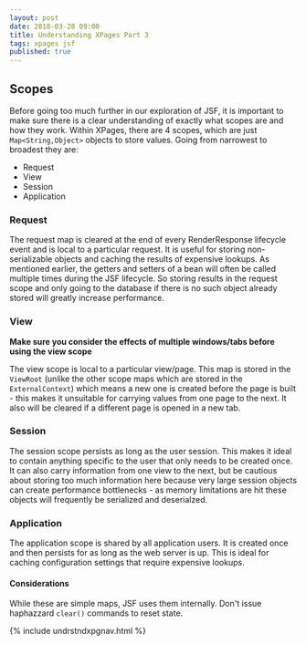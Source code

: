 ```yaml
---
layout: post
date: 2018-03-28 09:00
title: Understanding XPages Part 3
tags: xpages jsf
published: true
---
```

## Scopes

Before going too much further in our exploration of JSF, it is important to make sure there is a clear understanding of exactly what scopes are and how they work. Within XPages, there are 4 scopes, which are just `Map<String,Object>` objects to store values. Going from narrowest to broadest they are:
* Request
* View
* Session
* Application

<!-- more -->

### Request

The request map is cleared at the end of every RenderResponse lifecycle event and is local to a particular request. It is useful for storing non-serializable objects and caching the results of expensive lookups. As mentioned earlier, the getters and setters of a bean will often be called multiple times during the JSF lifecycle. So storing results in the request scope and only going to the database if there is no such object already stored will greatly increase performance.

### View

**Make sure you consider the effects of multiple windows/tabs before using the view scope**

The view scope is local to a particular view/page. This map is stored in the `ViewRoot` (unlike the other scope maps which are stored in the `ExternalContext`) which means a new one is created before the page is built - this makes it unsuitable for carrying values from one page to the next. It also will be cleared if a different page is opened in a new tab.

### Session

The session scope persists as long as the user session. This makes it ideal to contain anything specific to the user that only needs to be created once. It can also carry information from one view to the next, but be cautious about storing too much information here because very large session objects can create performance bottlenecks - as memory limitations are hit these objects will frequently be serialized and deserialzed.

### Application

The application scope is shared by all application users. It is created once and then persists for as long as the web server is up. This is ideal for caching configuration settings that require expensive lookups.

#### Considerations

While these are simple maps, JSF uses them internally. Don't issue haphazzard `clear()` commands to reset state.

{% include undrstndxpgnav.html %}